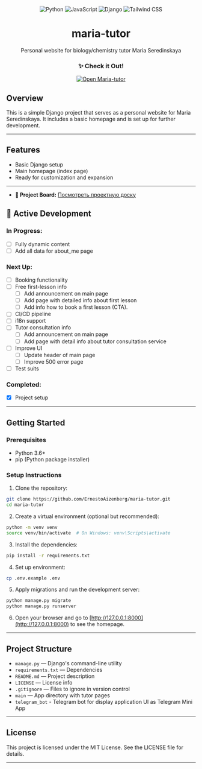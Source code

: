 <div align="center">
  
![Python](https://img.shields.io/badge/Python-3776AB?style=flat-square&logo=python&logoColor=white)
![JavaScript](https://img.shields.io/badge/JavaScript-F7DF1E?style=flat-square&logo=javascript&logoColor=black)
![Django](https://img.shields.io/badge/Django-092E20?style=flat-square&logo=django&logoColor=white)
![Tailwind CSS](https://img.shields.io/badge/Tailwind_CSS-38B2AC?style=flat-square&logo=tailwind-css&logoColor=white)
<h1>maria-tutor</h1>
Personal website for biology/chemistry tutor Maria Seredinskaya
  <h3>✨ Check it Out!</h3>
  <a href="https://www.maria-tutor.ru">
    <img src="https://img.shields.io/badge/||_‎_‎_‎_‎_OPEN_WEBSITE_‎_‎_‎_‎||-0969DA?style=for-the-badge&logoColor=white" alt="Open Maria-tutor">
  </a>
</div>

## Overview

This is a simple Django project that serves as a personal website for Maria Seredinskaya. It includes a basic homepage and is set up for further development.

---

## Features

- Basic Django setup
- Main homepage (index page)
- Ready for customization and expansion

---

- **🎯 Project Board:** [Посмотреть проектную доску](https://github.com/users/ErnestoAizenberg/projects/3)

## 🚧 Active Development

### In Progress:
- [ ] Fully dynamic content
- [ ] Add all data for about_me page

### Next Up:
- [ ] Booking functionality
- [ ] Free first-lesson info
  - [ ] Add announcement on main page
  - [ ] Add page with detailed info about first lesson
  - [ ] Add info how to book a first lesson (CTA).
- [ ] CI/CD pipeline
- [ ] i18n support
- [ ] Tutor consultation info
  - [ ] Add announcement on main page
  - [ ] Add page with detail info about tutor consultation service
- [ ] Improve UI
  - [ ] Update header of main page
  - [ ] Improve 500 error page
- [ ] Test suits 

### Completed:
- [x] Project setup


---

## Getting Started

### Prerequisites

- Python 3.6+
- pip (Python package installer)

### Setup Instructions

1. Clone the repository:

```bash
git clone https://github.com/ErnestoAizenberg/maria-tutor.git
cd maria-tutor
```

2. Create a virtual environment (optional but recommended):

```bash
python -m venv venv
source venv/bin/activate  # On Windows: venv\Scripts\activate
```

3. Install the dependencies:

```bash
pip install -r requirements.txt
```

4. Set up environment:

```bash
cp .env.example .env
```

5. Apply migrations and run the development server:

```bash
python manage.py migrate
python manage.py runserver
```

6. Open your browser and go to [http://127.0.0.1:8000](http://127.0.0.1:8000) to see the homepage.

---

## Project Structure

- `manage.py` — Django's command-line utility
- `requirements.txt` — Dependencies
- `README.md` — Project description
- `LICENSE` — License info
- `.gitignore` — Files to ignore in version control
- `main` — App directory with tutor pages
- `telegram_bot` - Telegram bot for display application UI as Telegram Mini App

---

## License

This project is licensed under the MIT License. See the LICENSE file for details.

---
